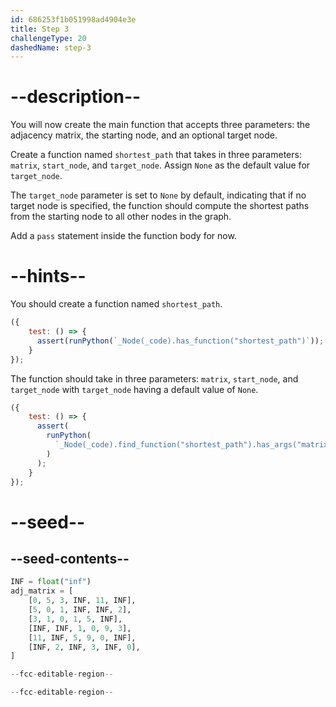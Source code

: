 ```yaml
---
id: 686253f1b051998ad4904e3e
title: Step 3
challengeType: 20
dashedName: step-3
---
```


# --description--

You will now create the main function that accepts three parameters: the adjacency matrix, the starting node, and an optional target node.

Create a function named `shortest_path` that takes in three parameters: `matrix`, `start_node`, and `target_node`. Assign `None` as the default value for `target_node`.

The `target_node` parameter is set to `None` by default, indicating that if no target node is specified, the function should compute the shortest paths from the starting node to all other nodes in the graph.

Add a `pass` statement inside the function body for now.

# --hints--

You should create a function named `shortest_path`.

```js
({
    test: () => {
      assert(runPython(`_Node(_code).has_function("shortest_path")`));
    }
});
```

The function should take in three parameters: `matrix`, `start_node`, and `target_node` with `target_node` having a default value of `None`.

```js
({
    test: () => {
      assert(
        runPython(
          `_Node(_code).find_function("shortest_path").has_args("matrix, start_node, target_node=None")`
        )
      );
    }
});
```

# --seed--

## --seed-contents--

```py
INF = float("inf")
adj_matrix = [
    [0, 5, 3, INF, 11, INF],
    [5, 0, 1, INF, INF, 2],
    [3, 1, 0, 1, 5, INF],
    [INF, INF, 1, 0, 9, 3],
    [11, INF, 5, 9, 0, INF],
    [INF, 2, INF, 3, INF, 0],
]

--fcc-editable-region--

--fcc-editable-region--
```
